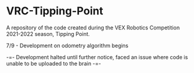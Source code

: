 # VRC-Tipping-Point
A repository of the code created during the VEX Robotics Competition 2021-2022 season, Tipping Point.

7/9 - Development on odometry algorithm begins

-=- Development halted until further notice, faced an issue where code is unable to be uploaded to the brain -=-
